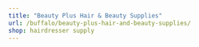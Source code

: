 ```yaml
---
title: "Beauty Plus Hair & Beauty Supplies"
url: /buffalo/beauty-plus-hair-and-beauty-supplies/
shop: hairdresser supply
---
```

